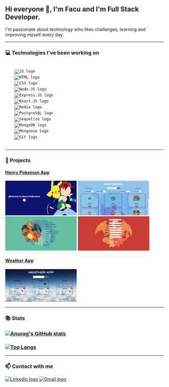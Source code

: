 <h2>Hi everyone 👋, I'm Facu and I'm Full Stack Developer.</h2>

<p>I'm passionate about technology who likes challenges, learning and improving myself every day.</p>

<hr/>

<h3>💻 Technologies I've been working on</h3>

<p>
  <code>
    <img src="https://upload.vectorlogo.zone/logos/javascript/images/239ec8a4-163e-4792-83b6-3f6d96911757.svg" alt="JS logo" height="40px">
    <img src="https://www.vectorlogo.zone/logos/w3_html5/w3_html5-icon.svg" alt="HTML logo" height="40px">
    <img src="https://www.pngkey.com/png/full/347-3470911_css3-html-css-js-logo-white.png" alt="CSS logo" height="40px">
    <img src="https://www.vectorlogo.zone/logos/nodejs/nodejs-icon.svg" alt="Node.JS logo" height="40px" >
    <img src="https://www.vectorlogo.zone/logos/expressjs/expressjs-icon.svg" alt="Express.JS logo" height="40px" >
    <img src="https://www.vectorlogo.zone/logos/reactjs/reactjs-icon.svg" alt="React.JS logo" height="40px" >
    <img src="https://javascript.tutorialhorizon.com/files/2016/06/redux-logo.png" alt="Redux logo" height="40px" >
    <img src="https://www.vectorlogo.zone/logos/postgresql/postgresql-icon.svg" alt="PostgreSQL logo" height="40px" >
    <img src="https://www.vectorlogo.zone/logos/sequelizejs/sequelizejs-icon.svg" alt="Sequelize logo" height="40px" >
    <img src="https://www.vectorlogo.zone/logos/mongodb/mongodb-icon.svg" alt="MongoDB logo" height="40px" >
    <img src="https://opencollective-production.s3-us-west-1.amazonaws.com/7a00cdd0-fae4-11e7-ae09-7f36f712693a.png" alt="Mongoose logo" height="40px" >
    <img src="https://www.vectorlogo.zone/logos/git-scm/git-scm-icon.svg" alt="Git logo" height="40px" >
  </code>
</p>

<hr/>

<h3>📌 Projects</h3>

<h4><a href="https://github.com/FacundoFigueroa23/Henry-Pokemon-App" target="_blank">Henry Pokemon App</a></h4>

<p>
  <a><img height="50%" width="45%" src="https://github.com/FacundoFigueroa23/facundofigueroa23/blob/main/images/HenryPokemon/LandingPokemon.png?raw=true" alt="Landing" ></a>
  <a><img height="50%" width="45%" src="https://github.com/FacundoFigueroa23/facundofigueroa23/blob/main/images/HenryPokemon/HomePokemon.png?raw=true" alt="Home" ></a>
  <a><img height="50%" width="45%" src="https://github.com/FacundoFigueroa23/facundofigueroa23/blob/main/images/HenryPokemon/DetailPokemon.png?raw=true" alt="Detail" ></a>
  <a><img height="50%" width="45%" src="https://github.com/FacundoFigueroa23/facundofigueroa23/blob/main/images/HenryPokemon/CreatePokemon.png?raw=true" alt="Create" ></a>
</p>

<h4><a href="https://github.com/FacundoFigueroa23/Weather-App" target="_blank">Weather App</a></h4>

<a><img height="50%" width="45%" src="https://github.com/FacundoFigueroa23/facundofigueroa23/blob/main/images/WeatherApp/Weather-app.jpg?raw=true" alt="Home" ></a>

<hr/>

<h3>📚 Stats</h3>

### [![Anurag's GitHub stats](https://github-readme-stats.vercel.app/api?username=FacundoFigueroa23&count_private=true&show_icons=true&theme=react)](https://github.com/anuraghazra/github-readme-stats)

### [![Top Langs](https://github-readme-stats.vercel.app/api/top-langs/?username=FacundoFigueroa23&count_private=true&show_icons=true&theme=react&layout=compact)](https://github.com/anuraghazra/github-readme-stats)


<hr/>

<h3>📫 Contact with me</h3>

<span>
    <a href="https://www.linkedin.com/in/facundo-figueroa-dev" ><img src="https://www.vectorlogo.zone/logos/linkedin/linkedin-icon.svg" alt="Linkedin logo" height="40px" >
    <a href="mailto:facu.figueroa.dev@gmail.com" ><img src="https://www.vectorlogo.zone/logos/gmail/gmail-icon.svg" alt="Gmail logo" height="40px" >
</span>